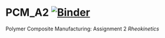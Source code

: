 # PCM_A2 [![Binder](https://mybinder.org/badge_logo.svg)](https://mybinder.org/v2/gh/RicardoReinke/PCM_A2/HEAD)
Polymer Composite Manufacturing: Assignment 2 _Rheokinetics_


